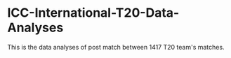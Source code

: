 # ICC-International-T20-Data-Analyses
This is the data analyses of post match between 1417 T20 team's matches. 
